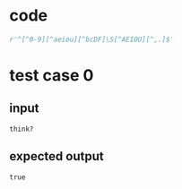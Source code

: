 # code
```python
r'^[^0-9][^aeiou][^bcDF]\S[^AEIOU][^,.]$'
```

# test case 0
## input
```
think?
```

## expected output
```
true
```
